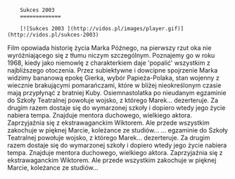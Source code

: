 
        Sukces 2003 
        =============
        
        [![Sukces 2003 ](http://vidos.pl/images/player.gif)](http://vidos.pl/sukces-2003)
        
        
 Film opowiada historię życia Marka Późnego, na pierwszy rzut oka nie wyróżniającego się z tłumu niczym szczególnym. Poznajemy go w roku 1968, kiedy jako niemowlę z charakterkiem daje 'popalić' wszystkim z najbliższego otoczenia. Przez subiektywne i dowcipne spojrzenie Marka widzimy bananową epokę Gierka, wybór Papieża-Polaka, stan wojenny z wiecznie brakującymi pomarańczami, które w bliżej nieokreślonym czasie mają przypłynąć z bratniej Kuby. Osiemnastolatka po nieudanym egzaminie do Szkoły Teatralnej powołuje wojsko, z którego Marek... dezerteruje. Za drugim razem dostaje się do wymarzonej szkoły i dopiero wtedy jego życie nabiera tempa. Znajduje mentora duchowego, wielkiego aktora. Zaprzyjaźnia się z ekstrawaganckim Wiktorem. Ale przede wszystkim zakochuje w pięknej Marcie, koleżance ze studiów...   ... egzaminie do Szkoły Teatralnej powołuje wojsko, z którego Marek... dezerteruje. Za drugim razem dostaje się do wymarzonej szkoły i dopiero wtedy jego życie nabiera tempa. Znajduje mentora duchowego, wielkiego aktora. Zaprzyjaźnia się z ekstrawaganckim Wiktorem. Ale przede wszystkim zakochuje w pięknej Marcie, koleżance ze studiów...
    